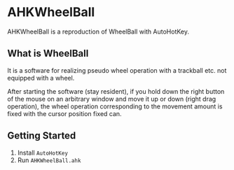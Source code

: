 # AHKWheelBall
 AHKWheelBall is a reproduction of WheelBall with AutoHotKey.

## What is WheelBall

It is a software for realizing pseudo wheel operation with a trackball etc. not equipped with a wheel.

After starting the software (stay resident), if you hold down the right button of the mouse on an arbitrary window and move it up or down (right drag operation), the wheel operation corresponding to the movement amount is fixed with the cursor position fixed can.

## Getting Started

1. Install `AutoHotKey`
1. Run `AHKWheelBall.ahk`

